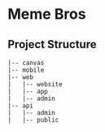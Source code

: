 # Meme Bros

## Project Structure

```
|-- canvas
|-- mobile
|-- web
|   |-- website
|   |-- app
|   |-- admin
|-- api
|   |-- admin
|   |-- public
```
